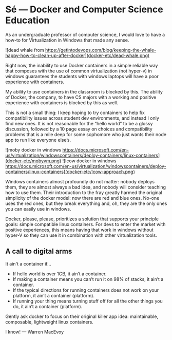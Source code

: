 # Sé — Docker and Computer Science Education

As an undergraduate professor of computer science, I would love to have a how-to for Virtualization in Windows that made any sense.

![dead whale from https://getintodevops.com/blog/keeping-the-whale-happy-how-to-clean-up-after-docker](docker-etc/dead-whale.png)

Right now, the inability to use Docker containers in a simple reliable way that composes with the use of common virtualization (not hyper-v) in windows guarantees the students with windows laptops will have a poor experience with containers.

My ability to use containers in the classroom is blocked by this. The ability of Docker, the company, to have CS majors with a working and positive experience with containers is blocked by this as well.

This is not a small thing: I keep hoping to try containers to help fix compatibility issues across student dev environments, and instead I only find new ones. It is not reasonable for the “hello world” to be a glossy discussion, followed by a 10 page essay on choices and compatibility problems that is a mile deep for some sophomore who just wants their node app to run like everyone else’s.

![moby docker in windows https://docs.microsoft.com/en-us/virtualization/windowscontainers/deploy-containers/linux-containers](docker-etc/mobyvm.png)
![lcow docker in windows https://docs.microsoft.com/en-us/virtualization/windowscontainers/deploy-containers/linux-containers](docker-etc/lcow-approach.png)

Windows containers almost profoundly do not matter: nobody deploys them, they are almost always a bad idea, and nobody will consider teaching how to use them. Their introduction to the fray greatly harmed the original simplicity of the docker model: now there are red and blue ones. No-one uses the red ones, but they break everything and, oh, they are the only ones you can easily use in windows.

Docker, please, please, prioritizes a solution that supports your principle goals: simple compatible linux containers. For devs to enter the market with positive experiences, this means having that work in windows without hyper-V so they can use it in combination with other virtualization tools.

## A call to digital arms

It ain't a container if...

* If hello world is over 1GB, it ain’t a container.
* If making a container means you can’t run it on 98% of stacks, it ain’t a container.
* If the typical directions for running containers does not work on your platform, it ain’t a container (platform).
* If running your thing means turning stuff off for all the other things you do, it ain’t a container (platform).

Gently ask docker to focus on their original killer app idea: maintainable, composable, lightweight linux containers.

I know! — Warren MacEvoy


   


